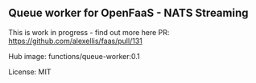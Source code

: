 ## Queue worker for OpenFaaS - NATS Streaming

This is work in progress - find out more here PR: https://github.com/alexellis/faas/pull/131

Hub image: functions/queue-worker:0.1

License: MIT
